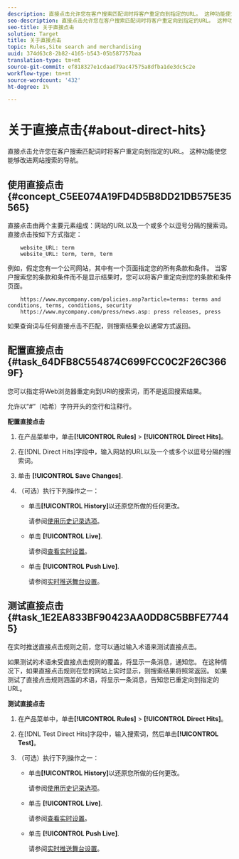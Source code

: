 ```yaml
---
description: 直接点击允许您在客户搜索匹配词时将客户重定向到指定的URL。 这种功能使您能够改进网站搜索的导航。
seo-description: 直接点击允许您在客户搜索匹配词时将客户重定向到指定的URL。 这种功能使您能够改进网站搜索的导航。
seo-title: 关于直接点击
solution: Target
title: 关于直接点击
topic: Rules,Site search and merchandising
uuid: 374d63c8-2b82-4165-b543-05b587757baa
translation-type: tm+mt
source-git-commit: ef818327e1cdaad79ac47575a8dfba1de3dc5c2e
workflow-type: tm+mt
source-wordcount: '432'
ht-degree: 1%

---
```



# 关于直接点击{#about-direct-hits}

直接点击允许您在客户搜索匹配词时将客户重定向到指定的URL。 这种功能使您能够改进网站搜索的导航。

## 使用直接点击{#concept_C5EE074A19FD4D5B8DD21DB575E35565}

直接点击由两个主要元素组成：网站的URL以及一个或多个以逗号分隔的搜索词。 直接点击按如下方式指定：

```
    website_URL: term
    website_URL: term, term, term
```

例如，假定您有一个公司网站，其中有一个页面指定您的所有条款和条件。 当客户搜索您的条款和条件而不是显示结果时，您可以将客户重定向到您的条款和条件页面。

```
    https://www.mycompany.com/policies.asp?article=terms: terms and conditions, terms, conditions, security
    https://www.mycompany.com/press/news.asp: press releases, press
```

如果查询词与任何直接点击不匹配，则搜索结果会以通常方式返回。

## 配置直接点击{#task_64DFB8C554874C699FCC0C2F26C3669F}

您可以指定将Web浏览器重定向到URI的搜索词，而不是返回搜索结果。

<!-- 

t_configuring_direct_hits.xml

 -->

允许以“#”（哈希）字符开头的空行和注释行。

**配置直接点击**

1. 在产品菜单中，单击&#x200B;**[!UICONTROL Rules]** > **[!UICONTROL Direct Hits]**。
1. 在[!DNL Direct Hits]字段中，输入网站的URL以及一个或多个以逗号分隔的搜索词。
1. 单击 **[!UICONTROL Save Changes]**.
1. （可选）执行下列操作之一：

   * 单击&#x200B;**[!UICONTROL History]**&#x200B;以还原您所做的任何更改。

      请参阅[使用历史记录选项](../t-using-the-history-option.md#task_70DD3F87A67242BBBD2CB27156F43002)。

   * 单击 **[!UICONTROL Live]**.

      请参阅[查看实时设置](../c-about-staging.md#task_401A0EBDB5DB4D4CA933CBA7BECDC10F)。

   * 单击 **[!UICONTROL Push Live]**.

      请参阅[实时推送舞台设置](../c-about-staging.md#task_44306783B4C0408AAA58B471DAF2D9A4)。

## 测试直接点击{#task_1E2EA833BF90423AA0DD8C5BBFE77445}

在实时推送直接点击规则之前，您可以通过输入术语来测试直接点击。

<!-- 

t_testing_direct_hits.xml

 -->

如果测试的术语未受直接点击规则的覆盖，将显示一条消息，通知您。 在这种情况下，如果直接点击规则在您的网站上实时显示，则搜索结果将照常返回。 如果测试了直接点击规则涵盖的术语，将显示一条消息，告知您已重定向到指定的URL。

**测试直接点击**

1. 在产品菜单中，单击&#x200B;**[!UICONTROL Rules]** > **[!UICONTROL Direct Hits]**。
1. 在[!DNL Test Direct Hits]字段中，输入搜索词，然后单击&#x200B;**[!UICONTROL Test]**。
1. （可选）执行下列操作之一：

   * 单击&#x200B;**[!UICONTROL History]**&#x200B;以还原您所做的任何更改。

      请参阅[使用历史记录选项](../t-using-the-history-option.md#task_70DD3F87A67242BBBD2CB27156F43002)。

   * 单击 **[!UICONTROL Live]**.

      请参阅[查看实时设置](../c-about-staging.md#task_401A0EBDB5DB4D4CA933CBA7BECDC10F)。

   * 单击 **[!UICONTROL Push Live]**.

      请参阅[实时推送舞台设置](../c-about-staging.md#task_44306783B4C0408AAA58B471DAF2D9A4)。

